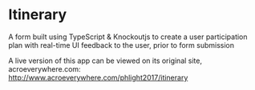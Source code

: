 # Itinerary
A form built using TypeScript &amp; Knockoutjs to create a user participation plan with real-time UI feedback to the user, prior to form submission

A live version of this app can be viewed on its original site, acroeverywhere.com:
http://www.acroeverywhere.com/phlight2017/itinerary
